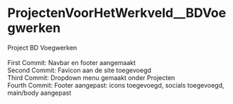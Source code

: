 # ProjectenVoorHetWerkveld__BDVoegwerken
Project BD Voegwerken
<br><br>
First Commit: Navbar en footer aangemaakt
<br>
Second Commit: Favicon aan de site toegevoegd
<br>
Third Commit: Dropdown menu gemaakt onder Projecten
<br>
Fourth Commit: Footer aangepast: icons toegevoegd, socials toegevoegd, main/body aangepast
